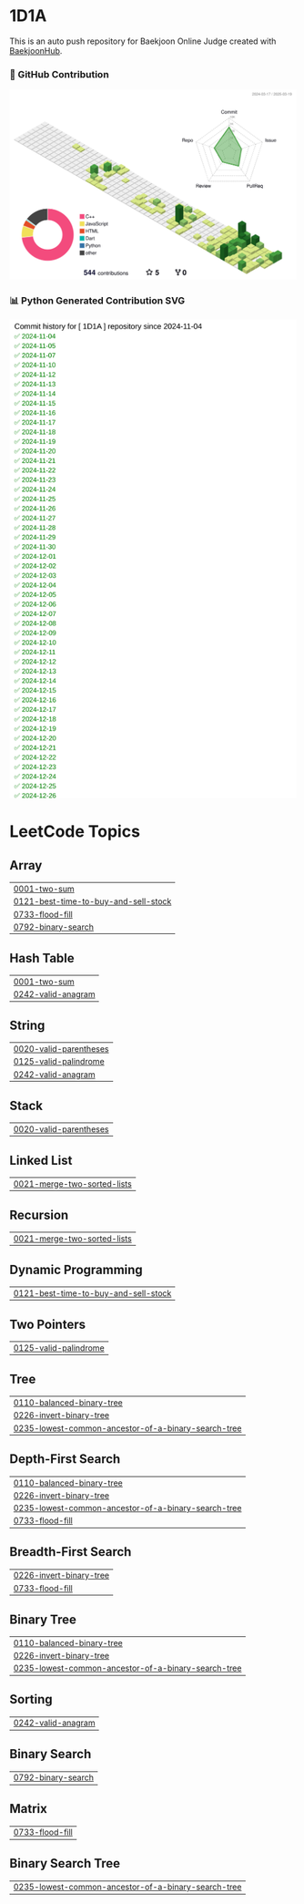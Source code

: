 # 1D1A
This is an auto push repository for Baekjoon Online Judge created with [BaekjoonHub](https://github.com/BaekjoonHub/BaekjoonHub).

### 🐍 GitHub Contribution

![github](./profile-3d-contrib/profile-green-animate.svg)


### 📊 Python Generated Contribution SVG

![GitHub Contribution](./dist/contribution.svg)

<!---LeetCode Topics Start-->
# LeetCode Topics
## Array
|  |
| ------- |
| [0001-two-sum](https://github.com/eunsoA/1D1A/tree/master/0001-two-sum) |
| [0121-best-time-to-buy-and-sell-stock](https://github.com/eunsoA/1D1A/tree/master/0121-best-time-to-buy-and-sell-stock) |
| [0733-flood-fill](https://github.com/eunsoA/1D1A/tree/master/0733-flood-fill) |
| [0792-binary-search](https://github.com/eunsoA/1D1A/tree/master/0792-binary-search) |
## Hash Table
|  |
| ------- |
| [0001-two-sum](https://github.com/eunsoA/1D1A/tree/master/0001-two-sum) |
| [0242-valid-anagram](https://github.com/eunsoA/1D1A/tree/master/0242-valid-anagram) |
## String
|  |
| ------- |
| [0020-valid-parentheses](https://github.com/eunsoA/1D1A/tree/master/0020-valid-parentheses) |
| [0125-valid-palindrome](https://github.com/eunsoA/1D1A/tree/master/0125-valid-palindrome) |
| [0242-valid-anagram](https://github.com/eunsoA/1D1A/tree/master/0242-valid-anagram) |
## Stack
|  |
| ------- |
| [0020-valid-parentheses](https://github.com/eunsoA/1D1A/tree/master/0020-valid-parentheses) |
## Linked List
|  |
| ------- |
| [0021-merge-two-sorted-lists](https://github.com/eunsoA/1D1A/tree/master/0021-merge-two-sorted-lists) |
## Recursion
|  |
| ------- |
| [0021-merge-two-sorted-lists](https://github.com/eunsoA/1D1A/tree/master/0021-merge-two-sorted-lists) |
## Dynamic Programming
|  |
| ------- |
| [0121-best-time-to-buy-and-sell-stock](https://github.com/eunsoA/1D1A/tree/master/0121-best-time-to-buy-and-sell-stock) |
## Two Pointers
|  |
| ------- |
| [0125-valid-palindrome](https://github.com/eunsoA/1D1A/tree/master/0125-valid-palindrome) |
## Tree
|  |
| ------- |
| [0110-balanced-binary-tree](https://github.com/eunsoA/1D1A/tree/master/0110-balanced-binary-tree) |
| [0226-invert-binary-tree](https://github.com/eunsoA/1D1A/tree/master/0226-invert-binary-tree) |
| [0235-lowest-common-ancestor-of-a-binary-search-tree](https://github.com/eunsoA/1D1A/tree/master/0235-lowest-common-ancestor-of-a-binary-search-tree) |
## Depth-First Search
|  |
| ------- |
| [0110-balanced-binary-tree](https://github.com/eunsoA/1D1A/tree/master/0110-balanced-binary-tree) |
| [0226-invert-binary-tree](https://github.com/eunsoA/1D1A/tree/master/0226-invert-binary-tree) |
| [0235-lowest-common-ancestor-of-a-binary-search-tree](https://github.com/eunsoA/1D1A/tree/master/0235-lowest-common-ancestor-of-a-binary-search-tree) |
| [0733-flood-fill](https://github.com/eunsoA/1D1A/tree/master/0733-flood-fill) |
## Breadth-First Search
|  |
| ------- |
| [0226-invert-binary-tree](https://github.com/eunsoA/1D1A/tree/master/0226-invert-binary-tree) |
| [0733-flood-fill](https://github.com/eunsoA/1D1A/tree/master/0733-flood-fill) |
## Binary Tree
|  |
| ------- |
| [0110-balanced-binary-tree](https://github.com/eunsoA/1D1A/tree/master/0110-balanced-binary-tree) |
| [0226-invert-binary-tree](https://github.com/eunsoA/1D1A/tree/master/0226-invert-binary-tree) |
| [0235-lowest-common-ancestor-of-a-binary-search-tree](https://github.com/eunsoA/1D1A/tree/master/0235-lowest-common-ancestor-of-a-binary-search-tree) |
## Sorting
|  |
| ------- |
| [0242-valid-anagram](https://github.com/eunsoA/1D1A/tree/master/0242-valid-anagram) |
## Binary Search
|  |
| ------- |
| [0792-binary-search](https://github.com/eunsoA/1D1A/tree/master/0792-binary-search) |
## Matrix
|  |
| ------- |
| [0733-flood-fill](https://github.com/eunsoA/1D1A/tree/master/0733-flood-fill) |
## Binary Search Tree
|  |
| ------- |
| [0235-lowest-common-ancestor-of-a-binary-search-tree](https://github.com/eunsoA/1D1A/tree/master/0235-lowest-common-ancestor-of-a-binary-search-tree) |
<!---LeetCode Topics End-->